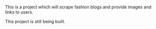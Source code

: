 This is a project which will scrape fashion blogs and provide images and links to users.  

This project is still being built.